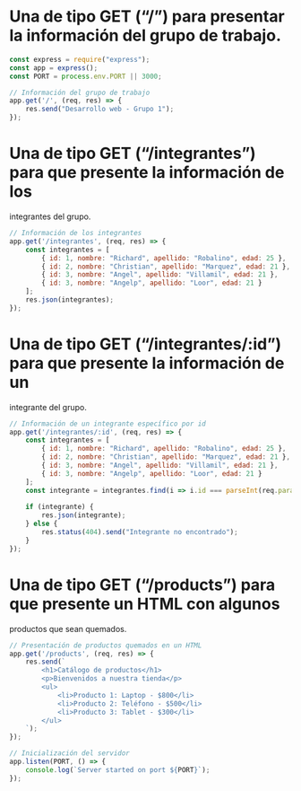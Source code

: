 
# Una de tipo GET (“/”) para presentar la información del grupo de trabajo.

```javascript
const express = require("express");
const app = express();
const PORT = process.env.PORT || 3000;

// Información del grupo de trabajo
app.get('/', (req, res) => {
    res.send("Desarrollo web - Grupo 1");
});
```

# Una de tipo GET (“/integrantes”) para que presente la información de los
integrantes del grupo.

```javascript
// Información de los integrantes
app.get('/integrantes', (req, res) => {
    const integrantes = [
        { id: 1, nombre: "Richard", apellido: "Robalino", edad: 25 },
        { id: 2, nombre: "Christian", apellido: "Marquez", edad: 21 },
        { id: 3, nombre: "Angel", apellido: "Villamil", edad: 21 },
        { id: 3, nombre: "Angelp", apellido: "Loor", edad: 21 }
    ];
    res.json(integrantes);
});
```

# Una de tipo GET (“/integrantes/:id”) para que presente la información de un
integrante del grupo.

```javascript
// Información de un integrante específico por id
app.get('/integrantes/:id', (req, res) => {
    const integrantes = [
        { id: 1, nombre: "Richard", apellido: "Robalino", edad: 25 },
        { id: 2, nombre: "Christian", apellido: "Marquez", edad: 21 },
        { id: 3, nombre: "Angel", apellido: "Villamil", edad: 21 },
        { id: 3, nombre: "Angelp", apellido: "Loor", edad: 21 }
    ];
    const integrante = integrantes.find(i => i.id === parseInt(req.params.id));
    
    if (integrante) {
        res.json(integrante);
    } else {
        res.status(404).send("Integrante no encontrado");
    }
});
```
# Una de tipo GET (“/products”) para que presente un HTML con algunos
productos que sean quemados.

```javascript
// Presentación de productos quemados en un HTML
app.get('/products', (req, res) => {
    res.send(`
        <h1>Catálogo de productos</h1>
        <p>Bienvenidos a nuestra tienda</p>
        <ul>
            <li>Producto 1: Laptop - $800</li>
            <li>Producto 2: Teléfono - $500</li>
            <li>Producto 3: Tablet - $300</li>
        </ul>
    `);
});

// Inicialización del servidor
app.listen(PORT, () => {
    console.log(`Server started on port ${PORT}`);
});
```









